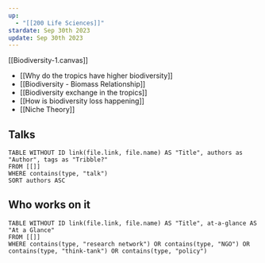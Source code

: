 ```yaml
---
up:
  - "[[200 Life Sciences]]"
stardate: Sep 30th 2023
update: Sep 30th 2023
---
```


[[Biodiversity-1.canvas]]

- [[Why do the tropics have higher biodiversity]]
- [[Biodiversity - Biomass Relationship]]
- [[Biodiversity exchange in the tropics]]
- [[How is biodiversity loss happening]]
- [[Niche Theory]]


## Talks
```dataview
TABLE WITHOUT ID link(file.link, file.name) AS "Title", authors as "Author", tags as "Tribble?"
FROM [[]]
WHERE contains(type, "talk")
SORT authors ASC
```

## Who works on it

```dataview
TABLE WITHOUT ID link(file.link, file.name) AS "Title", at-a-glance AS "At a Glance"
FROM [[]]
WHERE contains(type, "research network") OR contains(type, "NGO") OR contains(type, "think-tank") OR contains(type, "policy")
```

